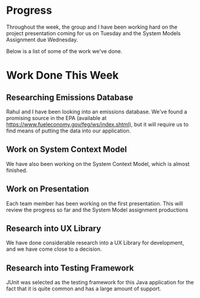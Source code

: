 # Progress
  Throughout the week, the group and I have been working hard on the project presentation coming for us on Tuesday and the System Models Assignment due Wednesday. 
  
  Below is a list of some of the work we've done.  
  
# Work Done This Week
  ##   Researching Emissions Database
  Rahul and I have been looking into an emissions database. We've found a promising source in the EPA (available at https://www.fueleconomy.gov/feg/ws/index.shtml), but it will require us to find means of putting the data into our application.
  ##   Work on System Context Model
  We have also been working on the System Context Model, which is almost finished.
  ##   Work on Presentation
  Each team member has been working on the first presentation. This will review the progress so far and the System Model assignment productions
  ##   Research into UX Library
  We have done considerable research into a UX Library for development, and we have come close to a decision.
  ##   Research into Testing Framework
  JUnit was selected as the testing framework for this Java application for the fact that it is quite common and has a large amount of support.
